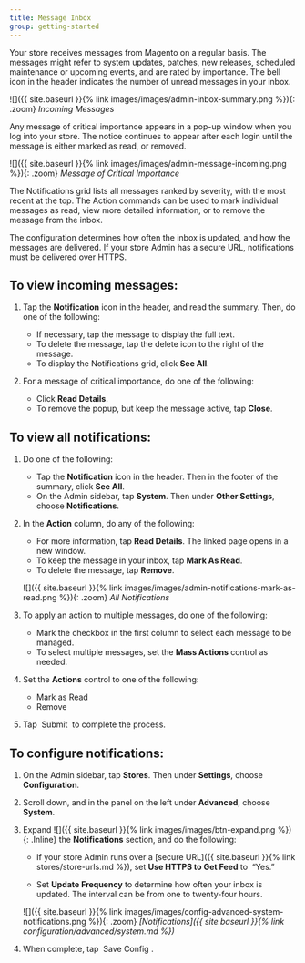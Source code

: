 ```yaml
---
title: Message Inbox
group: getting-started
---
```


Your store receives messages from Magento on a regular basis. The messages might refer to system updates, patches, new releases, scheduled maintenance or upcoming events, and are rated by importance. The bell icon in the header indicates the number of unread messages in your inbox.

![]({{ site.baseurl }}{% link images/images/admin-inbox-summary.png %}){: .zoom}
_Incoming Messages_

Any message of critical importance appears in a pop-up window when you log into your store. The notice continues to appear after each login until the message is either marked as read, or removed.

![]({{ site.baseurl }}{% link images/images/admin-message-incoming.png %}){: .zoom}
_Message of Critical Importance_

The Notifications grid lists all messages ranked by severity, with the most recent at the top. The Action commands can be used to mark individual messages as read, view more detailed information, or to remove the message from the inbox.

The configuration determines how often the inbox is updated, and how the messages are delivered. If your store Admin has a secure URL, notifications must be delivered over HTTPS.

## To view incoming messages:

1. Tap the **Notification** icon in the header, and read the summary. Then, do one of the following:

   * If necessary, tap the message to display the full text.
   * To delete the message, tap the delete icon to the right of the message.
   * To display the Notifications grid, click **See All**.

1. For a message of critical importance, do one of the following:

   * Click **Read Details**.
   * To remove the popup, but keep the message active, tap **Close**.

## To view all notifications:

1. Do one of the following:

   * Tap the **Notification** icon in the header. Then in the footer of the summary, click **See All**.
   * On the Admin sidebar, tap **System**. Then under **Other Settings**, choose **Notifications**.

1. In the **Action** column, do any of the following:

   * For more information, tap **Read Details**. The linked page opens in a new window.
   * To keep the message in your inbox, tap **Mark As Read**.
   * To delete the message, tap **Remove**.

    ![]({{ site.baseurl }}{% link images/images/admin-notifications-mark-as-read.png %}){: .zoom}
    _All Notifications_

1. To apply an action to multiple messages, do one of the following:

   * Mark the checkbox in the first column to select each message to be managed.
   * To select multiple messages, set the **Mass Actions** control as needed.

1. Set the **Actions** control to one of the following:

   * Mark as Read
   * Remove

1. Tap <span class="btn"> Submit </span> to complete the process.

## To configure notifications:

1. On the Admin sidebar, tap **Stores**. Then under **Settings**, choose **Configuration**.

1. Scroll down, and in the panel on the left under **Advanced**, choose **System**.

1. Expand ![]({{ site.baseurl }}{% link images/images/btn-expand.png %}){: .Inline} the **Notifications** section, and do the following:

    * If your store Admin runs over a [secure URL]({{ site.baseurl }}{% link stores/store-urls.md %}), set **Use HTTPS to Get Feed** to  “Yes.”

    * Set **Update Frequency** to determine how often your inbox is updated. The interval can be from one to twenty-four hours.

    ![]({{ site.baseurl }}{% link images/images/config-advanced-system-notifications.png %}){: .zoom}
    _[Notifications]({{ site.baseurl }}{% link configuration/advanced/system.md %})_

1. When complete, tap <span class="btn"> Save Config </span>.
